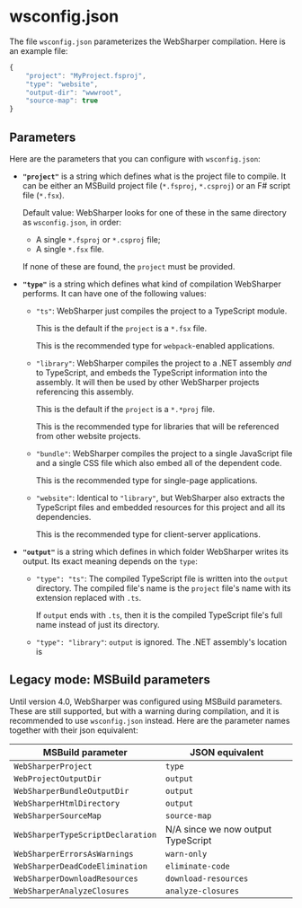 # wsconfig.json

The file `wsconfig.json` parameterizes the WebSharper compilation. Here is an
example file:

```js
{
    "project": "MyProject.fsproj",
    "type": "website",
    "output-dir": "wwwroot",
    "source-map": true
}
```

## Parameters

Here are the parameters that you can configure with `wsconfig.json`:

* **`"project"`** is a string which defines what is the project file to
  compile. It can be either an MSBuild project file (`*.fsproj`, `*.csproj`) or
  an F# script file (`*.fsx`).
  
  Default value: WebSharper looks for one of these in the same directory as
  `wsconfig.json`, in order:
  
    * A single `*.fsproj` or `*.csproj` file;
    * A single `*.fsx` file.
    
  If none of these are found, the `project` must be provided.

* **`"type"`** is a string which defines what kind of compilation WebSharper
  performs. It can have one of the following values:

    * `"ts"`: WebSharper just compiles the project to a TypeScript module. 

      This is the default if the `project` is a `*.fsx` file.
      
      This is the recommended type for `webpack`-enabled applications.

    * `"library"`: WebSharper compiles the project to a .NET assembly *and* to
      TypeScript, and embeds the TypeScript information into the assembly. It
      will then be used by other WebSharper projects referencing this assembly.

      This is the default if the `project` is a `*.*proj` file.
      
      This is the recommended type for libraries that will be referenced from
      other website projects.
      
    * `"bundle"`: WebSharper compiles the project to a single JavaScript file
      and a single CSS file which also embed all of the dependent code.
      
      This is the recommended type for single-page applications.
      
    * `"website"`: Identical to `"library"`, but WebSharper also extracts the
      TypeScript files and embedded resources for this project and all its
      dependencies.
      
      This is the recommended type for client-server applications.
      
* **`"output"`** is a string which defines in which folder WebSharper writes
  its output. Its exact meaning depends on the `type`:
  
    * `"type": "ts"`: The compiled TypeScript file is written into the `output`
      directory. The compiled file's name is the `project` file's name with its
      extension replaced with `.ts`.
      
      If `output` ends with `.ts`, then it is the compiled TypeScript file's
      full name instead of just its directory.
      
    * `"type": "library"`: `output` is ignored. The .NET assembly's location is 

## Legacy mode: MSBuild parameters

Until version 4.0, WebSharper was configured using MSBuild parameters. These
are still supported, but with a warning during compilation, and it is
recommended to use `wsconfig.json` instead. Here are the parameter names
together with their json equivalent:

| MSBuild parameter                 | JSON equivalent      |
|-----------------------------------|----------------------|
| `WebSharperProject`               | `type`               |
| `WebProjectOutputDir`             | `output`             |
| `WebSharperBundleOutputDir`       | `output`             |
| `WebSharperHtmlDirectory`         | `output`             |
| `WebSharperSourceMap`             | `source-map`         |
| `WebSharperTypeScriptDeclaration` | N/A since we now output TypeScript |
| `WebSharperErrorsAsWarnings`      | `warn-only`          |
| `WebSharperDeadCodeElimination`   | `eliminate-code`     |
| `WebSharperDownloadResources`     | `download-resources` |
| `WebSharperAnalyzeClosures`       | `analyze-closures`   |
